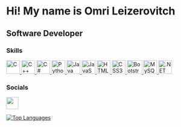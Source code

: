 Hi! My name is Omri Leizerovitch
=========================================================================================================================================

Software Developer
------------------
  
### Skills 
<p align="left">
  <a href="https://docs.microsoft.com/en-us/cpp/?view=msvc-170" target="_blank" rel="noreferrer">
    <img src="https://upload.wikimedia.org/wikipedia/commons/1/18/C_Programming_Language.svg" width="36" height="36" alt="C"/>
  </a>
  <a href="https://docs.microsoft.com/en-us/cpp/?view=msvc-170" target="_blank" rel="noreferrer">
    <img src="https://upload.wikimedia.org/wikipedia/commons/1/18/ISO_C%2B%2B_Logo.svg" width="36" height="36" alt="C++"/>
  </a>
  <a href="https://docs.microsoft.com/en-us/dotnet/csharp/" target="_blank" rel="noreferrer">
    <img src="https://cdn.worldvectorlogo.com/logos/c--4.svg" width="36" height="36" alt="C#" />
  </a>
  <a href="https://www.python.org/" target="_blank" rel="noreferrer">
    <img src="https://www.vectorlogo.zone/logos/python/python-icon.svg" width="36" height="36" alt="Python"/>
  </a>
  <a href="https://www.oracle.com/java/" target="_blank" rel="noreferrer">
    <img src="https://www.vectorlogo.zone/logos/java/java-icon.svg" width="36" height="36" alt="Java"/>
  </a>
  <a href="https://developer.mozilla.org/en-US/docs/Web/JavaScript" target="_blank" rel="noreferrer">
    <img src="https://cdn.worldvectorlogo.com/logos/javascript-1.svg" width="36" height="36" alt="JavaScript" />
  </a>
  <a href="https://developer.mozilla.org/en-US/docs/Glossary/HTML5" target="_blank" rel="noreferrer">
    <img src="https://www.vectorlogo.zone/logos/w3_html5/w3_html5-icon.svg" width="36" height="36" alt="HTML5"/>
  </a>
  <a href="https://www.w3.org/TR/CSS/#css" target="_blank" rel="noreferrer">
    <img src="https://www.vectorlogo.zone/logos/w3_css/w3_css-icon.svg" width="36" height="36" alt="CSS3"/>
  </a>
  <a href="https://getbootstrap.com/" target="_blank" rel="noreferrer">
    <img src="https://upload.wikimedia.org/wikipedia/commons/b/b2/Bootstrap_logo.svg" width="40" height="36" alt="Bootstrap"/>
  </a>
  <a href="https://www.mysql.com/" target="_blank" rel="noreferrer">
    <img src="https://www.vectorlogo.zone/logos/mysql/mysql-icon.svg" width="36" height="36" alt="MySQL"/>
  </a>
  <a href="https://dotnet.microsoft.com/en-us/" target="_blank" rel="noreferrer">
    <img src="https://www.vectorlogo.zone/logos/dotnet/dotnet-icon.svg" width="36" height="36" alt=".NET" />
  </a>
</p>
                    
### Socials

<p align="left">
  <a href="https://www.linkedin.com/in/omri-leizerovitch/" target="_blank" rel="noreferrer">
    <img src="https://upload.wikimedia.org/wikipedia/commons/8/81/LinkedIn_icon.svg" width="32" height="32"/>
  </a>
</p>

<a href="https://github.com/Omril7" align="left">
  <img src="https://github-readme-stats.vercel.app/api/top-langs/?username=Omril7&langs_count=4&title_color=0891b2&text_color=ffffff&icon_color=0f172a&bg_color=1c1917&hide_border=true&locale=en&custom_title=Top%20%Languages" 
    alt="Top Languages" />
</a>
